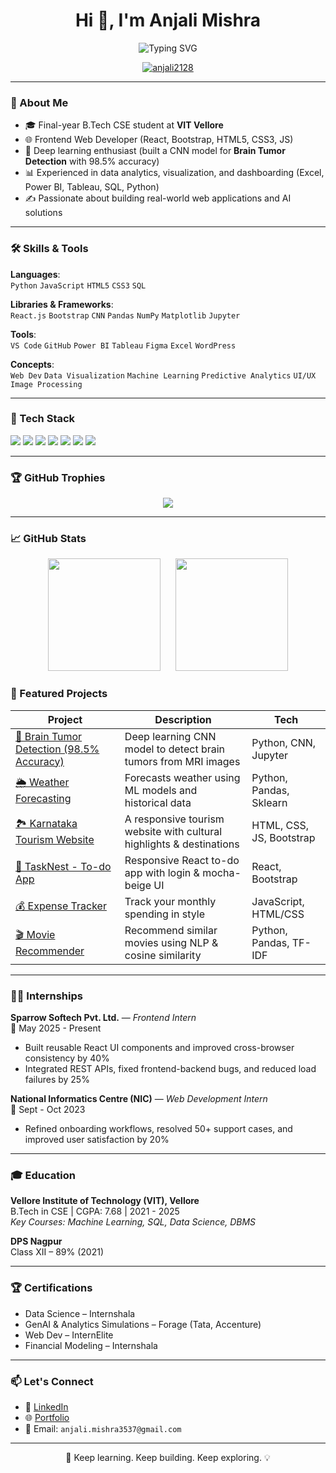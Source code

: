 <h1 align="center">Hi 👋, I'm Anjali Mishra</h1>

<p align="center">
  <img src="https://readme-typing-svg.herokuapp.com?font=Fira+Code&pause=1000&center=true&vCenter=true&width=445&lines=Final+Year+CS+Student+at+VIT;Frontend+Developer+%7C+React+Enthusiast;AI+%26+Deep+Learning+Explorer+%F0%9F%A7%A0;Loves+building+projects+with+impact" alt="Typing SVG" />
</p>

<p align="center">
  <a href="https://github.com/anjali2128"><img src="https://komarev.com/ghpvc/?username=anjali2128&label=Profile%20views&color=0e75b6&style=flat" alt="anjali2128" /></a>
</p>

---

### 💼 About Me

- 🎓 Final-year B.Tech CSE student at **VIT Vellore**
- 🌐 Frontend Web Developer (React, Bootstrap, HTML5, CSS3, JS)
- 🧠 Deep learning enthusiast (built a CNN model for **Brain Tumor Detection** with 98.5% accuracy)
- 📊 Experienced in data analytics, visualization, and dashboarding (Excel, Power BI, Tableau, SQL, Python)
- ✍️ Passionate about building real-world web applications and AI solutions

---

### 🛠️ Skills & Tools

**Languages**:  
`Python` `JavaScript` `HTML5` `CSS3` `SQL`

**Libraries & Frameworks**:  
`React.js` `Bootstrap` `CNN` `Pandas` `NumPy` `Matplotlib` `Jupyter`

**Tools**:  
`VS Code` `GitHub` `Power BI` `Tableau` `Figma` `Excel` `WordPress`

**Concepts**:  
`Web Dev` `Data Visualization` `Machine Learning` `Predictive Analytics` `UI/UX` `Image Processing`

---

### 🔧 Tech Stack

<p align="left">
  <img src="https://img.shields.io/badge/HTML5-E34F26?style=flat&logo=html5&logoColor=white" />
  <img src="https://img.shields.io/badge/CSS3-1572B6?style=flat&logo=css3&logoColor=white" />
  <img src="https://img.shields.io/badge/JavaScript-F7DF1E?style=flat&logo=javascript&logoColor=black" />
  <img src="https://img.shields.io/badge/React-20232A?style=flat&logo=react&logoColor=61DAFB" />
  <img src="https://img.shields.io/badge/Bootstrap-563D7C?style=flat&logo=bootstrap&logoColor=white" />
  <img src="https://img.shields.io/badge/Python-3776AB?style=flat&logo=python&logoColor=white" />
  <img src="https://img.shields.io/badge/Jupyter-F37626?style=flat&logo=Jupyter&logoColor=white" />
</p>

---

### 🏆 GitHub Trophies

<p align="center">
  <img src="https://github-profile-trophy.vercel.app/?username=anjali2128&theme=gruvbox&row=1&column=6" />
</p>

---

### 📈 GitHub Stats

<p align="center">
  <img src="https://github-readme-stats.vercel.app/api?username=anjali2128&show_icons=true&theme=gruvbox" height="180" />
  &nbsp;&nbsp;&nbsp;&nbsp;
  <img src="https://github-readme-stats.vercel.app/api/top-langs/?username=anjali2128&layout=compact&theme=gruvbox" height="180" />
</p>


### 🚀 Featured Projects

| Project | Description | Tech |
|--------|-------------|------|
| [🎯 Brain Tumor Detection (98.5% Accuracy)](https://github.com/anjali2128/brain-tumor-detection-cnn) | Deep learning CNN model to detect brain tumors from MRI images | Python, CNN, Jupyter |
| [🌦️ Weather Forecasting](https://github.com/anjali2128/weather-forecasting) | Forecasts weather using ML models and historical data | Python, Pandas, Sklearn |
| [🏞️ Karnataka Tourism Website](https://github.com/anjali2128/Karnataka-tourism) | A responsive tourism website with cultural highlights & destinations | HTML, CSS, JS, Bootstrap |
| [📝 TaskNest - To-do App](https://github.com/anjali2128/To-do-list) | Responsive React to-do app with login & mocha-beige UI | React, Bootstrap |
| [💰 Expense Tracker](https://github.com/anjali2128/Expense) | Track your monthly spending in style | JavaScript, HTML/CSS |
| [🎬 Movie Recommender](https://github.com/anjali2128/Movie-Recommender) | Recommend similar movies using NLP & cosine similarity | Python, Pandas, TF-IDF |

---
### 👩‍💻 Internships

**Sparrow Softech Pvt. Ltd.** — *Frontend Intern*  
📍 May 2025 - Present  
- Built reusable React UI components and improved cross-browser consistency by 40%  
- Integrated REST APIs, fixed frontend-backend bugs, and reduced load failures by 25%

**National Informatics Centre (NIC)** — *Web Development Intern*  
📍 Sept - Oct 2023  
- Refined onboarding workflows, resolved 50+ support cases, and improved user satisfaction by 20%

---

### 🎓 Education

**Vellore Institute of Technology (VIT), Vellore**  
B.Tech in CSE | CGPA: 7.68 | 2021 - 2025  
*Key Courses: Machine Learning, SQL, Data Science, DBMS*

**DPS Nagpur**  
Class XII – 89% (2021)

---

### 🏆 Certifications

- Data Science – Internshala  
- GenAI & Analytics Simulations – Forage (Tata, Accenture)  
- Web Dev – InternElite  
- Financial Modeling – Internshala
 
---

### 📫 Let's Connect

- 💼 [LinkedIn](https://www.linkedin.com/in/anjali-mishra-41418824b/)
- 🌐 [Portfolio](https://anjali2128.github.io/Portfolio/)
- 📧 Email: `anjali.mishra3537@gmail.com`

---

<p align="center">
  🚀 Keep learning. Keep building. Keep exploring. 💡
</p>
